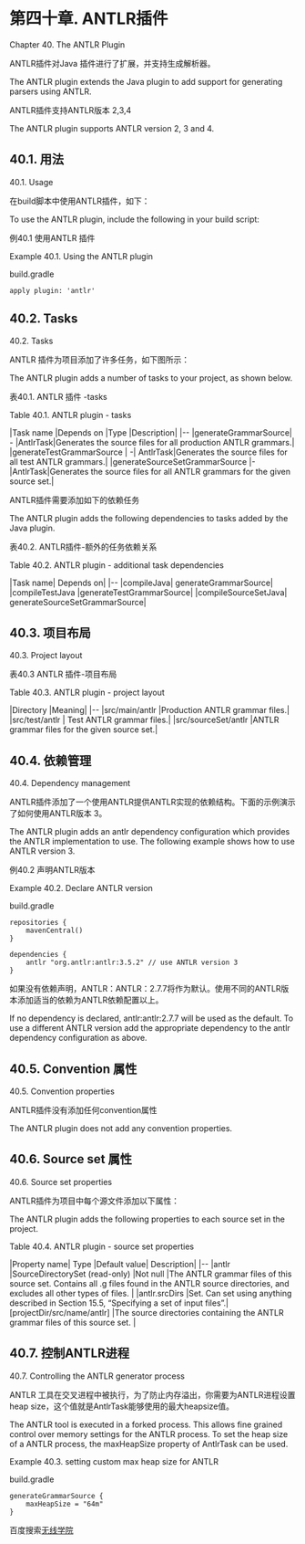 # **第四十章. ANTLR插件**

Chapter 40. The ANTLR Plugin

ANTLR插件对Java 插件进行了扩展，并支持生成解析器。

The ANTLR plugin extends the Java plugin to add support for generating parsers using ANTLR.

ANTLR插件支持ANTLR版本 2,3,4

The ANTLR plugin supports ANTLR version 2, 3 and 4. 

## **40.1. 用法**

40.1. Usage

在build脚本中使用ANTLR插件，如下：

To use the ANTLR plugin, include the following in your build script:

例40.1 使用ANTLR 插件

Example 40.1. Using the ANTLR plugin

build.gradle
```
apply plugin: 'antlr'
```

## **40.2. Tasks**

40.2. Tasks

ANTLR 插件为项目添加了许多任务，如下图所示：

The ANTLR plugin adds a number of tasks to your project, as shown below.

表40.1. ANTLR 插件 -tasks

Table 40.1. ANTLR plugin - tasks

|Task name	|Depends on	|Type |Description|
|--
|generateGrammarSource| 	-	|AntlrTask|Generates the source files for all production ANTLR grammars.|
|generateTestGrammarSource |	-|	AntlrTask|Generates the source files for all test ANTLR grammars.|
|generateSourceSetGrammarSource 	|-	|AntlrTask|Generates the source files for all ANTLR grammars for the given source set.|

ANTLR插件需要添加如下的依赖任务

The ANTLR plugin adds the following dependencies to tasks added by the Java plugin.

表40.2. ANTLR插件-额外的任务依赖关系

Table 40.2. ANTLR plugin - additional task dependencies

|Task name|	Depends on|
|--
|compileJava|	generateGrammarSource|
|compileTestJava	|generateTestGrammarSource|
|compileSourceSetJava|	generateSourceSetGrammarSource|

## **40.3. 项目布局**

40.3. Project layout

表40.3 ANTLR 插件-项目布局

Table 40.3. ANTLR plugin - project layout

|Directory	|Meaning|
|--
|src/main/antlr 	|Production ANTLR grammar files.|
|src/test/antlr |	Test ANTLR grammar files.|
|src/sourceSet/antlr 	|ANTLR grammar files for the given source set.|

## **40.4. 依赖管理**

40.4. Dependency management

ANTLR插件添加了一个使用ANTLR提供ANTLR实现的依赖结构。下面的示例演示了如何使用ANTLR版本 3。

The ANTLR plugin adds an antlr dependency configuration which provides the ANTLR implementation to use. The following example shows how to use ANTLR version 3. 

例40.2 声明ANTLR版本

Example 40.2. Declare ANTLR version

build.gradle
```
repositories {
    mavenCentral()
}

dependencies {
    antlr "org.antlr:antlr:3.5.2" // use ANTLR version 3
}
```

如果没有依赖声明，ANTLR：ANTLR：2.7.7将作为默认。使用不同的ANTLR版本添加适当的依赖为ANTLR依赖配置以上。

If no dependency is declared, antlr:antlr:2.7.7 will be used as the default. To use a different ANTLR version add the appropriate dependency to the antlr dependency configuration as above. 

## **40.5. Convention 属性**

40.5. Convention properties

ANTLR插件没有添加任何convention属性

The ANTLR plugin does not add any convention properties.

## **40.6. Source set 属性**

40.6. Source set properties

ANTLR插件为项目中每个源文件添加以下属性：

The ANTLR plugin adds the following properties to each source set in the project.

Table 40.4. ANTLR plugin - source set properties

|Property name|	Type	|Default value|	Description|
|--
|antlr 	|SourceDirectorySet (read-only) |Not null 	|The ANTLR grammar files of this source set. Contains all .g files found in the ANTLR source directories, and excludes all other types of files. |
|antlr.srcDirs 	|Set<File>. Can set using anything described in Section 15.5, “Specifying a set of input files”.| [projectDir/src/name/antlr] 	|The source directories containing the ANTLR grammar files of this source set. |

## **40.7. 控制ANTLR进程**

40.7. Controlling the ANTLR generator process

ANTLR 工具在交叉进程中被执行，为了防止内存溢出，你需要为ANTLR进程设置heap size，这个值就是AntlrTask能够使用的最大heapsize值。

The ANTLR tool is executed in a forked process. This allows fine grained control over memory settings for the ANTLR process. To set the heap size of a ANTLR process, the maxHeapSize property of AntlrTask can be used. 

Example 40.3. setting custom max heap size for ANTLR

build.gradle

```
generateGrammarSource {
    maxHeapSize = "64m"
}
```
百度搜索[无线学院](http://wirelesscollege.cn)
